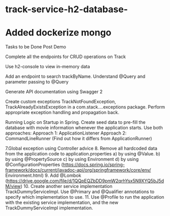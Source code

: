 # track-service-h2-database-
# Added dockerize mongo

Tasks to be Done Post Demo

Complete all the endpoints for CRUD operations on Track

Use h2-console to view in-memory data

Add an endpoint to search trackByName. Understand @Query and parameter passing to @Query

Generate API documentation using Swagger 2

Create custom exceptions TrackNotFoundException, TrackAlreadyExistsException in a com.stack....exceptions package. Perform appropriate exception handling and propagation back.

Running Logic on Startup in Spring. Create seed data to pre-fill the database with movie information whenever the application starts. Use both approaches: Approach 1: ApplicationListener Approach 2: CommandLineRunner (Find out how it differs from ApplicationRunner)

7.Global exception using Controller advice 8. Remove all hardcoded data from the application code to application.properties a) by using @Value. b) by using @PropertySource c) by using Environment d) by using @ConfigurationProperties (https://docs.spring.io/spring-framework/docs/current/javadoc-api/org/springframework/core/env/ Environment.html) 9. Add @Lombok (https://drive.google.com/file/d/1QQpEQZbDD9pmW2qrhYsx5N9XYQ5bJ5dM/view) 10. Create another service implementation TrackDummyServiceImpl. Use @Primary and @Qualifier annotations to specify which implementation to use. 11. Use @Profile to run the application with the existing service implementation, and the new TrackDummyServiceImpl implementation.
